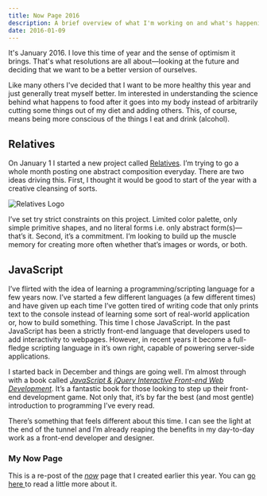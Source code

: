 ```yaml
---
title: Now Page 2016
description: A brief overview of what I'm working on and what's happening in my life. This is my first version of the "/now" page on my site.
date: 2016-01-09
---
```

It's January 2016. I love this time of year and the sense of optimism it brings. That's what resolutions are all about—looking at the future and deciding that we want to be a better version of ourselves.

Like many others I've decided that I want to be more healthy this year and just generally treat myself better. Im interested in understanding the science behind what happens to food after it goes into my body instead of arbitrarily cutting some things out of my diet and adding others. This, of course, means being more conscious of the things I eat and drink (alcohol).

## Relatives

On January 1 I started a new project called [Relatives](http://relatives.levimcg.com/). I’m trying to go a whole month posting one abstract composition everyday. There are two ideas driving this. First, I thought it would be good to start of the year with a creative cleansing of sorts.

![Relatives Logo](https://s3.amazonaws.com/static.levimcg.com/relatives/relatives-logo--large.jpg)

I’ve set try strict constraints on this project. Limited color palette, only simple primitive shapes, and no literal forms i.e. only abstract form(s)—that’s it. Second, it’s a commitment. I’m looking to build up the muscle memory for creating more often whether that’s images or words, or both.

## JavaScript
I’ve flirted with the idea of learning a programming/scripting language for a few years now. I’ve started a few different languages (a few different times) and have given up each time I’ve gotten tired of writing code that only prints text to the console instead of learning some sort of real-world application or, how to build something. This time I chose JavaScript. In the past JavaScript has been a strictly front-end language that developers used to add interactivity to webpages. However, in recent years it become a full-fledge scripting language in it’s own right, capable of powering server-side applications.

I started back in December and things are going well. I’m almost through with a book called [*JavaScript & jQuery Interactive Front-end Web Development*](http://javascriptbook.com/). It’s a fantastic book for those looking to step up their front-end development game. Not only that, it’s by far the best (and most gentle) introduction to programming I’ve every read.

There’s something that feels different about this time. I can see the light at the end of the tunnel and I’m already reaping the benefits in my day-to-day work as a front-end developer and designer.

### My Now Page

This is a re-post of the *[now](/now)* page that I created earlier this year. You can [go here ](http://nownownow.com/about)to read a little more about it.
